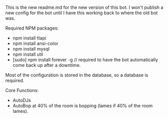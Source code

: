This is the new readme.md for the new version of this bot. I won't publish a new config for the bot until I have this working back to where the old bot was.

Required NPM packages:
* npm install ttapi
* npm install ansi-color
* npm install mysql
* npm install util
* [sudo] npm install forever -g // required to have the bot automatically come back up after a downtime.

Most of the configuration is stored in the database, so a database is required.

Core Functions:
* AutoDJs
* AutoBop at 40% of the room is bopping (lames if 40% of the room lames).